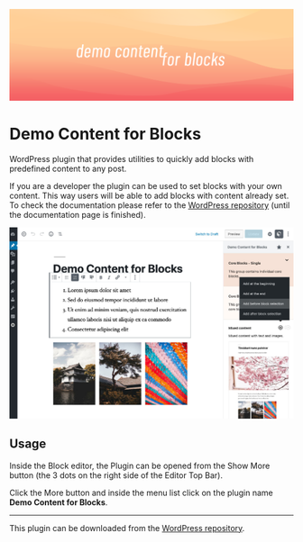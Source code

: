 ![Banner Image](assets-repo/banner-1544x500.png)

# Demo Content for Blocks

WordPress plugin that provides utilities to quickly add blocks with predefined content to any post.

If you are a developer the plugin can be used to set blocks with your own content. This way users will be able to add blocks with content already set. To check the documentation please refer to the [WordPress repository](https://wordpress.org/plugins/demo-content-for-blocks/) (until the documentation page is finished).

<img src="assets-repo/screenshot-1.jpg" width="700px" alt="Default Single core blocks panel." />

<br />

## Usage

Inside the Block editor, the Plugin can be opened from the Show More button (the 3 dots on the right side of the Editor Top Bar).

Click the More button and inside the menu list click on the plugin name **Demo Content for Blocks**.

---

This plugin can be downloaded from the [WordPress repository](https://wordpress.org/plugins/demo-content-for-blocks/).
